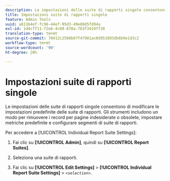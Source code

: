 ```yaml
---
description: Le impostazioni delle suite di rapporti singole consentono di modificare le impostazioni predefinite delle suite di rapporti. Gli strumenti includono un modo per rimuovere i record per pagine indesiderate o obsolete, impostare metriche predefinite e configurare segmenti di suite di rapporti.
title: Impostazioni suite di rapporti singole
feature: Admin Tools
uuid: a61164ef-fc96-44ef-95d3-49e88d5fd94a
exl-id: 1d4cff11-f2e6-4c09-878a-763f3419ff38
translation-type: tm+mt
source-git-commit: 78412c2588b07f47981ac0d953893db6b9e1d3c2
workflow-type: tm+mt
source-wordcount: '90'
ht-degree: 20%

---
```


# Impostazioni suite di rapporti singole

Le impostazioni delle suite di rapporti singole consentono di modificare le impostazioni predefinite delle suite di rapporti. Gli strumenti includono un modo per rimuovere i record per pagine indesiderate o obsolete, impostare metriche predefinite e configurare segmenti di suite di rapporti.

Per accedere a [!UICONTROL Individual Report Suite Settings]:

1. Fai clic su **[!UICONTROL Admin]**, quindi su **[!UICONTROL Report Suites]**.

1. Seleziona una suite di rapporti.
1. Fai clic su **[!UICONTROL Edit Settings]** > **[!UICONTROL Individual Report Suite Settings]** > *`<selection>`*.
